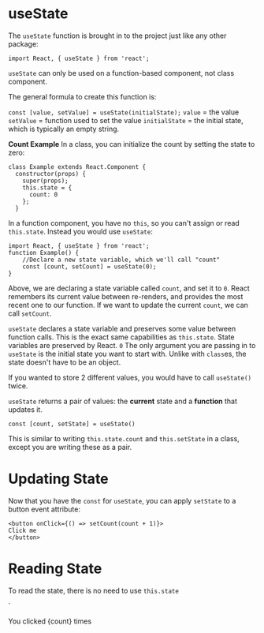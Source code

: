 # useState

The `useState` function is brought in to the project just like any other package:

`import React, { useState } from 'react';`

`useState` can only be used on a function-based component, not class component.

The general formula to create this function is:

`const [value, setValue] = useState(initialState);`
`value` = the value
`setValue` = function used to set the value
`initialState` = the initial state, which is typically an empty string.

**Count Example**
In a class, you can initialize the count by setting the state to zero: 

```
class Example extends React.Component {
  constructor(props) {
    super(props);
    this.state = {
      count: 0
    };
  }
```

In a function component, you have no `this`, so you can't assign or read `this.state`. Instead you would use `useState`:

```
import React, { useState } from 'react';
function Example() {
    //Declare a new state variable, which we'll call "count"
    const [count, setCount] = useState(0);
}
```

Above, we are declaring a state variable called `count`, and set it to `0`. React remembers its current value between re-renders, and provides the most recent one to our function. If we want to update the current `count`, we can call `setCount`.

`useState` declares a state variable and preserves some value between function calls. This is the exact same capabilities as `this.state`. State variables are preserved by React.
`0` The only argument you are passing in to `useState` is the initial state you want to start with. Unlike with `class`es, the state doesn't have to be an object.

If you wanted to store 2 different values, you would have to call `useState()` twice.

`useState` returns a pair of values: the **current** state and a **function** that updates it.

`const [count, setState] = useState()`

This is similar to writing `this.state.count` and `this.setState` in a class, except you are writing these as a pair.

# Updating State

Now that you have the `const` for `useState`, you can apply `setState` to a button event attribute:

```
<button onClick={() => setCount(count + 1)}>
Click me
</button>
```

# Reading State

To read the state, there is no need to use `this.state`

`<p>You clicked {count} times</p>
